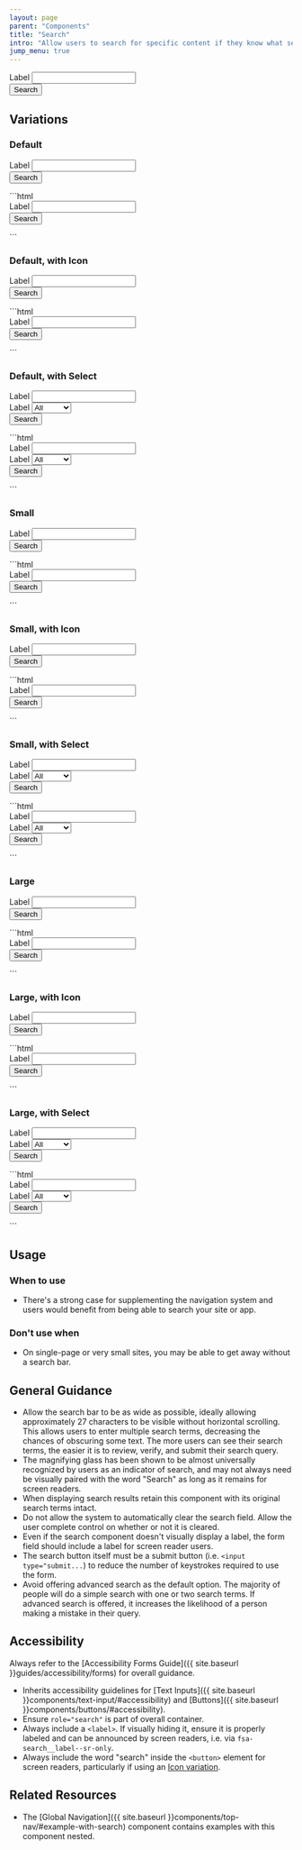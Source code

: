 ```yaml
---
layout: page
parent: "Components"
title: "Search"
intro: "Allow users to search for specific content if they know what search terms to use or can’t find desired content in the main navigation"
jump_menu: true
---
```


<div class="ds-preview">
  <div class="fsa-search" role="search">
    <div class="fsa-search__bd">
      <div class="fsa-search__entry fsa-search__entry--grow">
        <label class="fsa-search__label fsa-search__label--sr-only" for="UNIQUE-ID-uuwusuusus7">Label</label>
        <input class="fsa-input fsa-search__input" id="UNIQUE-ID-uuwusuusus7" type="search" name="search">
      </div>
      <div class="fsa-search__submit">
        <button class="fsa-btn fsa-search__btn" type="submit">
          <span class="fsa-search__text">Search</span>
        </button>
      </div>
    </div>
  </div>
</div>

## Variations

### Default

<div class="ds-preview">
  <form action="dest.html">
    <div class="fsa-search" role="search">
      <div class="fsa-search__bd">
        <div class="fsa-search__entry fsa-search__entry--grow">
          <label class="fsa-search__label fsa-search__label--sr-only" for="UNIQUE-ID-yughsjj6j">Label</label>
          <input class="fsa-input fsa-search__input" id="UNIQUE-ID-yughsjj6j" type="search" name="search">
        </div>
        <div class="fsa-search__submit">
          <button class="fsa-btn fsa-search__btn" type="submit">
            <span class="fsa-search__text">Search</span>
          </button>
        </div>
      </div>
    </div>
  </form>
</div>
```html
<form action="dest.html">
  <div class="fsa-search" role="search">
    <div class="fsa-search__bd">
      <div class="fsa-search__entry fsa-search__entry--grow">
        <label class="fsa-search__label fsa-search__label--sr-only" for="UNIQUE-ID-yughsjj6j">Label</label>
        <input class="fsa-input fsa-search__input" id="UNIQUE-ID-yughsjj6j" type="search" name="search">
      </div>
      <div class="fsa-search__submit">
        <button class="fsa-btn fsa-search__btn" type="submit">
          <span class="fsa-search__text">Search</span>
        </button>
      </div>
    </div>
  </div>
</form>
```

### Default, with Icon

<div class="ds-preview">
  <form action="dest.html">
    <div class="fsa-search" role="search">
      <div class="fsa-search__bd">
        <div class="fsa-search__entry fsa-search__entry--grow">
          <label class="fsa-search__label fsa-search__label--sr-only" for="UNIQUE-ID-hghhwshd3">Label</label>
          <input class="fsa-input fsa-search__input" id="UNIQUE-ID-hghhwshd3" type="search" name="search">
        </div>
        <div class="fsa-search__submit">
          <button class="fsa-btn fsa-search__btn fsa-search__btn--icon" type="submit">
            <span class="fsa-search__text">Search</span>
          </button>
        </div>
      </div>
    </div>
  </form>
</div>
```html
<form action="dest.html">
  <div class="fsa-search" role="search">
    <div class="fsa-search__bd">
      <div class="fsa-search__entry fsa-search__entry--grow">
        <label class="fsa-search__label fsa-search__label--sr-only" for="UNIQUE-ID-hghhwshd3">Label</label>
        <input class="fsa-input fsa-search__input" id="UNIQUE-ID-hghhwshd3" type="search" name="search">
      </div>
      <div class="fsa-search__submit">
        <button class="fsa-btn fsa-search__btn fsa-search__btn--icon" type="submit">
          <span class="fsa-search__text">Search</span>
        </button>
      </div>
    </div>
  </div>
</form>
```

### Default, with Select

<div class="ds-preview">
  <form action="dest.html">
    <div class="fsa-search" role="search">
      <div class="fsa-search__bd">
        <div class="fsa-search__entry fsa-search__entry--grow">
          <label class="fsa-search__label fsa-search__label--sr-only" for="UNIQUE-ID-hghhwdd7803">Label</label>
          <input class="fsa-input fsa-search__input" id="UNIQUE-ID-hghhwdd7803" type="search" name="search">
        </div>
        <div class="fsa-search__entry">
          <label class="fsa-search__label fsa-search__label--sr-only" for="UNIQUE-ID-dfyu65ppj">Label</label>
          <select class="fsa-select fsa-search__select" name="UNIQUE-NAME-dfyu65ppj" id="UNIQUE-ID-dfyu65ppj">
            <option value="none" selected="selected">All</option>
            <option value="asdf">Farms</option>
            <option value="qwer">States</option>
            <option value="qwer">Markets</option>
          </select>
        </div>
        <div class="fsa-search__submit">
          <button class="fsa-btn fsa-search__btn fsa-search__btn--icon" type="submit">
            <span class="fsa-search__text">Search</span>
          </button>
        </div>
      </div>
    </div>
  </form>
</div>
```html
<form action="dest.html">
  <div class="fsa-search" role="search">
    <div class="fsa-search__bd">
      <div class="fsa-search__entry fsa-search__entry--grow">
        <label class="fsa-search__label fsa-search__label--sr-only" for="UNIQUE-ID-hghhwdd7803">Label</label>
        <input class="fsa-input fsa-search__input" id="UNIQUE-ID-hghhwdd7803" type="search" name="search">
      </div>
      <div class="fsa-search__entry">
        <label class="fsa-search__label fsa-search__label--sr-only" for="UNIQUE-ID-dfyu65ppj">Label</label>
        <select class="fsa-select fsa-search__select" name="UNIQUE-NAME-dfyu65ppj" id="UNIQUE-ID-dfyu65ppj">
          <option value="none" selected="selected">All</option>
          <option value="asdf">Farms</option>
          <option value="qwer">States</option>
          <option value="qwer">Markets</option>
        </select>
      </div>
      <div class="fsa-search__submit">
        <button class="fsa-btn fsa-search__btn fsa-search__btn--icon" type="submit">
          <span class="fsa-search__text">Search</span>
        </button>
      </div>
    </div>
  </div>
</form>
```

### Small

<div class="ds-preview">
  <form action="dest.html">
    <div class="fsa-search fsa-search--small" role="search">
      <div class="fsa-search__bd">
        <div class="fsa-search__entry fsa-search__entry--grow">
          <label class="fsa-search__label fsa-search__label--sr-only" for="UNIQUE-ID-uusuHSUGJS7">Label</label>
          <input class="fsa-input fsa-input--small fsa-search__input" id="UNIQUE-ID-uusuHSUGJS7" type="search" name="search">
        </div>
        <div class="fsa-search__submit">
          <button class="fsa-btn fsa-btn--small fsa-search__btn" type="submit">
            <span class="fsa-search__text">Search</span>
          </button>
        </div>
      </div>
    </div>
  </form>
</div>
```html
<form action="dest.html">
  <div class="fsa-search fsa-search--small" role="search">
    <div class="fsa-search__bd">
      <div class="fsa-search__entry fsa-search__entry--grow">
        <label class="fsa-search__label fsa-search__label--sr-only" for="UNIQUE-ID-uusuHSUGJS7">Label</label>
        <input class="fsa-input fsa-input--small fsa-search__input" id="UNIQUE-ID-uusuHSUGJS7" type="search" name="search">
      </div>
      <div class="fsa-search__submit">
        <button class="fsa-btn fsa-btn--small fsa-search__btn" type="submit">
          <span class="fsa-search__text">Search</span>
        </button>
      </div>
    </div>
  </div>
</form>
```

### Small, with Icon

<div class="ds-preview">
  <form action="dest.html">
    <div class="fsa-search fsa-search--small" role="search">
      <div class="fsa-search__bd">
        <div class="fsa-search__entry fsa-search__entry--grow">
          <label class="fsa-search__label fsa-search__label--sr-only" for="UNIQUE-ID-5555F555F5t">Label</label>
          <input class="fsa-input fsa-input--small fsa-search__input" id="UNIQUE-ID-5555F555F5t" type="search" name="search">
        </div>
        <div class="fsa-search__submit">
          <button class="fsa-btn fsa-btn--small fsa-search__btn fsa-search__btn--icon" type="submit">
            <span class="fsa-search__text">Search</span>
          </button>
        </div>
      </div>
    </div>
  </form>
</div>
```html
<form action="dest.html">
  <div class="fsa-search fsa-search--small" role="search">
    <div class="fsa-search__bd">
      <div class="fsa-search__entry fsa-search__entry--grow">
        <label class="fsa-search__label fsa-search__label--sr-only" for="UNIQUE-ID-5555F555F5t">Label</label>
        <input class="fsa-input fsa-input--small fsa-search__input" id="UNIQUE-ID-5555F555F5t" type="search" name="search">
      </div>
      <div class="fsa-search__submit">
        <button class="fsa-btn fsa-btn--small fsa-search__btn fsa-search__btn--icon" type="submit">
          <span class="fsa-search__text">Search</span>
        </button>
      </div>
    </div>
  </div>
</form>
```

### Small, with Select

<div class="ds-preview">
  <form action="dest.html">
    <div class="fsa-search fsa-search--small" role="search">
      <div class="fsa-search__bd">
        <div class="fsa-search__entry fsa-search__entry--grow">
          <label class="fsa-search__label fsa-search__label--sr-only" for="UNIQUE-ID-5555F35ggq5t">Label</label>
          <input class="fsa-input fsa-input--small fsa-search__input" id="UNIQUE-ID-5555F35ggq5t" type="search" name="search">
        </div>
        <div class="fsa-search__entry">
          <label class="fsa-search__label fsa-search__label--sr-only" for="UNIQUE-ID-aug1234asdfj">Label</label>
          <select class="fsa-select fsa-select--small fsa-search__select" name="UNIQUE-NAME-aug1234asdfj" id="UNIQUE-ID-aug1234asdfj">
            <option value="none" selected="selected">All</option>
            <option value="asdf">Farms</option>
            <option value="qwer">States</option>
            <option value="qwer">Markets</option>
          </select>
        </div>
        <div class="fsa-search__submit">
          <button class="fsa-btn fsa-btn--small fsa-search__btn fsa-search__btn--icon" type="submit">
            <span class="fsa-search__text">Search</span>
          </button>
        </div>
      </div>
    </div>
  </form>
</div>
```html
<form action="dest.html">
  <div class="fsa-search fsa-search--small" role="search">
    <div class="fsa-search__bd">
      <div class="fsa-search__entry fsa-search__entry--grow">
        <label class="fsa-search__label fsa-search__label--sr-only" for="UNIQUE-ID-5555F35ggq5t">Label</label>
        <input class="fsa-input fsa-input--small fsa-search__input" id="UNIQUE-ID-5555F35ggq5t" type="search" name="search">
      </div>
      <div class="fsa-search__entry">
        <label class="fsa-search__label fsa-search__label--sr-only" for="UNIQUE-ID-aug1234asdfj">Label</label>
        <select class="fsa-select fsa-select--small fsa-search__select" name="UNIQUE-NAME-aug1234asdfj" id="UNIQUE-ID-aug1234asdfj">
          <option value="none" selected="selected">All</option>
          <option value="asdf">Farms</option>
          <option value="qwer">States</option>
          <option value="qwer">Markets</option>
        </select>
      </div>
      <div class="fsa-search__submit">
        <button class="fsa-btn fsa-btn--small fsa-search__btn fsa-search__btn--icon" type="submit">
          <span class="fsa-search__text">Search</span>
        </button>
      </div>
    </div>
  </div>
</form>
```

### Large

<div class="ds-preview">
  <form action="dest.html">
    <div class="fsa-search fsa-search--large" role="search">
      <div class="fsa-search__bd">
        <div class="fsa-search__entry fsa-search__entry--grow">
          <label class="fsa-search__label fsa-search__label--sr-only" for="UNIQUE-ID-3338hIISH8">Label</label>
          <input class="fsa-input fsa-input--large fsa-search__input" id="UNIQUE-ID-3338hIISH8" type="search" name="search">
        </div>
        <div class="fsa-search__submit">
          <button class="fsa-btn fsa-btn--large fsa-search__btn" type="submit">
            <span class="fsa-search__text">Search</span>
          </button>
        </div>
      </div>
    </div>
  </form>
</div>
```html
<form action="dest.html">
  <div class="fsa-search fsa-search--large" role="search">
    <div class="fsa-search__bd">
      <div class="fsa-search__entry fsa-search__entry--grow">
        <label class="fsa-search__label fsa-search__label--sr-only" for="UNIQUE-ID-3338hIISH8">Label</label>
        <input class="fsa-input fsa-input--large fsa-search__input" id="UNIQUE-ID-3338hIISH8" type="search" name="search">
      </div>
      <div class="fsa-search__submit">
        <button class="fsa-btn fsa-btn--large fsa-search__btn" type="submit">
          <span class="fsa-search__text">Search</span>
        </button>
      </div>
    </div>
  </div>
</form>
```

### Large, with Icon

<div class="ds-preview">
  <form action="dest.html">
    <div class="fsa-search fsa-search--large" role="search">
      <div class="fsa-search__bd">
        <div class="fsa-search__entry fsa-search__entry--grow">
          <label class="fsa-search__label fsa-search__label--sr-only" for="UNIQUE-ID-ttg5555jjJ">Label</label>
          <input class="fsa-input fsa-input--large fsa-search__input" id="UNIQUE-ID-ttg5555jjJ" type="search" name="search">
        </div>
        <div class="fsa-search__submit">
          <button class="fsa-btn fsa-btn--large fsa-search__btn fsa-search__btn--icon" type="submit">
            <span class="fsa-search__text">Search</span>
          </button>
        </div>
      </div>
    </div>
  </form>
</div>
```html
<form action="dest.html">
  <div class="fsa-search fsa-search--large" role="search">
    <div class="fsa-search__bd">
      <div class="fsa-search__entry fsa-search__entry--grow">
        <label class="fsa-search__label fsa-search__label--sr-only" for="UNIQUE-ID-ttg5555jjJ">Label</label>
        <input class="fsa-input fsa-input--large fsa-search__input" id="UNIQUE-ID-ttg5555jjJ" type="search" name="search">
      </div>
      <div class="fsa-search__submit">
        <button class="fsa-btn fsa-btn--large fsa-search__btn fsa-search__btn--icon" type="submit">
          <span class="fsa-search__text">Search</span>
        </button>
      </div>
    </div>
  </div>
</form>
```

### Large, with Select

<div class="ds-preview">
  <form action="dest.html">
    <div class="fsa-search fsa-search--large" role="search">
      <div class="fsa-search__bd">
        <div class="fsa-search__entry fsa-search__entry--grow">
          <label class="fsa-search__label fsa-search__label--sr-only" for="UNIQUE-ID-tabczzpJ">Label</label>
          <input class="fsa-input fsa-input--large fsa-search__input" id="UNIQUE-ID-tabczzpJ" type="search" name="search">
        </div>
        <div class="fsa-search__entry">
          <label class="fsa-search__label fsa-search__label--sr-only" for="UNIQUE-ID-a78q8jt">Label</label>
          <select class="fsa-select fsa-select--large fsa-search__select" name="UNIQUE-NAME-a78q8jt" id="UNIQUE-ID-a78q8jt">
            <option value="none" selected="selected">All</option>
            <option value="asdf">Farms</option>
            <option value="qwer">States</option>
            <option value="qwer">Markets</option>
          </select>
        </div>
        <div class="fsa-search__submit">
          <button class="fsa-btn fsa-btn--large fsa-search__btn fsa-search__btn--icon" type="submit">
            <span class="fsa-search__text">Search</span>
          </button>
        </div>
      </div>
    </div>
  </form>
</div>
```html
<form action="dest.html">
  <div class="fsa-search fsa-search--large" role="search">
    <div class="fsa-search__bd">
      <div class="fsa-search__entry fsa-search__entry--grow">
        <label class="fsa-search__label fsa-search__label--sr-only" for="UNIQUE-ID-tabczzpJ">Label</label>
        <input class="fsa-input fsa-input--large fsa-search__input" id="UNIQUE-ID-tabczzpJ" type="search" name="search">
      </div>
      <div class="fsa-search__entry">
        <label class="fsa-search__label fsa-search__label--sr-only" for="UNIQUE-ID-a78q8jt">Label</label>
        <select class="fsa-select fsa-select--large fsa-search__select" name="UNIQUE-NAME-a78q8jt" id="UNIQUE-ID-a78q8jt">
          <option value="none" selected="selected">All</option>
          <option value="asdf">Farms</option>
          <option value="qwer">States</option>
          <option value="qwer">Markets</option>
        </select>
      </div>
      <div class="fsa-search__submit">
        <button class="fsa-btn fsa-btn--large fsa-search__btn fsa-search__btn--icon" type="submit">
          <span class="fsa-search__text">Search</span>
        </button>
      </div>
    </div>
  </div>
</form>
```


## Usage

### When to use

* There's a strong case for supplementing the navigation system and users would benefit from being able to search your site or app.

### Don't use when

* On single-page or very small sites, you may be able to get away without a search bar.

## General Guidance

* Allow the search bar to be as wide as possible, ideally allowing approximately 27 characters to be visible without horizontal scrolling. This allows users to enter multiple search terms, decreasing the chances of obscuring some text. The more users can see their search terms, the easier it is to review, verify, and submit their search query.
* The magnifying glass has been shown to be almost universally recognized by users as an indicator of search, and may not always need be visually paired with the word "Search" as long as it remains for screen readers.
* When displaying search results retain this component with its original search terms intact.
* Do not allow the system to automatically clear the search field. Allow the user complete control on whether or not it is cleared.
* Even if the search component doesn't visually display a label, the form field should include a label for screen reader users.
* The search button itself must be a submit button (i.e. `<input type="submit...`) to reduce the number of keystrokes required to use the form.
* Avoid offering advanced search as the default option. The majority of people will do a simple search with one or two search terms. If advanced search is offered, it increases the likelihood of a person making a mistake in their query.

## Accessibility

Always refer to the [Accessibility Forms Guide]({{ site.baseurl }}guides/accessibility/forms) for overall guidance.

* Inherits accessibility guidelines for [Text Inputs]({{ site.baseurl }}components/text-input/#accessibility) and [Buttons]({{ site.baseurl }}components/buttons/#accessibility).
* Ensure `role="search"` is part of overall container.
* Always include a `<label>`. If visually hiding it, ensure it is properly labeled and can be announced by screen readers, i.e. via `fsa-search__label--sr-only`.
* Always include the word "search" inside the <code>&lt;button&gt;</code> element for screen readers, particularly if using an [Icon variation](#default-with-icon).



## Related Resources

* The [Global Navigation]({{ site.baseurl }}components/top-nav/#example-with-search) component contains examples with this component nested.
